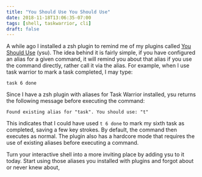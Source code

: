 ```yaml
---
title: "You Should Use You Should Use"
date: 2018-11-18T13:06:35-07:00
tags: [shell, taskwarrior, cli]
draft: false
---
```

A while ago I installed a zsh plugin to remind me of my plugins called 
[You Should Use](https://github.com/MichaelAquilina/zsh-you-should-use) (ysu). The idea behind it is fairly simple, if 
you have configured an alias for a given command, it will remind you about that alias if you use the command 
directly, rather call it via the alias. For example, when I use task warrior to mark a task completed, I may type:
```
task 6 done
```
Since I have a zsh plugin with aliases for Task Warrior installed, ysu returns the following message before executing 
the command:
 ```
 Found existing alias for "task". You should use: "t"
 ```
This indicates that I could have used `t 6 done` to mark my sixth task as completed, saving a few key strokes. By 
default, the command then executes as normal. The plugin also has a hardcore mode that requires the use of existing 
aliases before executing a command.

Turn your interactive shell into a more inviting place by adding ysu to it today. Start using those aliases you
installed with plugins and forgot about or never knew about,